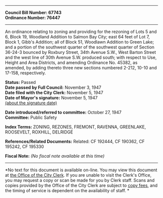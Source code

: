 * * * * *  
  
**Council Bill Number: [](#h0)[](#h2)67743**   
**Ordinance Number: 76447**  
  
* * * * *  
  
An ordinance relating to zoning and providing for the rezoning of Lots 5 and 6, Block 19, Woodland Addition to Salmon Bay City; east 64 feet of Lot 7, Block 1, Gibb's Addition; all of Block 51, Woodlawn Addition to Green Lake; and a portion of the southwest quarter of the southwest quarter of Section 36-24-3 bounced by Roxbury Street, 34th Avenue S.W., West Barton Street and the west line of 30th Avenue S.W. produced south; with respect to Use, Height and Area Districts, and amending Ordinance No. 45382, as amended, by adding thereto three new sections numbered 2-212, 10-10 and 17-158, respectively.  
  
**Status:** Passed   
**Date passed by Full Council:** November 3, 1947   
**Date filed with the City Clerk:** November 5, 1947   
**Date of Mayor's signature:** November 5, 1947   
[(about the signature date)](/~public/approvaldate.htm)   
  
  
**Date introduced/referred to committee:** October 27, 1947   
**Committee:** Public Safety   
  
**Index Terms:** ZONING, REZONES, FREMONT, RAVENNA, GREENLAKE, ROOSEVELT, ROXHILL, DELRIDGE  
  
**References/Related Documents:** Related: CF 192444, CF 190362, CF 195242, CF 195330  
  
**Fiscal Note:** *(No fiscal note available at this time)*  
  
* * * * *  
  
*No text for this document is available on-line. You may view this document at [the Office of the City Clerk](http://www.seattle.gov/leg/clerk/contactUs.htm). If you are unable to visit the Clerk's Office, you may request a copy or scan be made for you by Clerk staff. Scans and copies provided by the Office of the City Clerk are subject to [copy fees](http://clerk.seattle.gov/~public/clerkfees.htm), and the timing of service is dependent on the availability of staff. *  
  
  
